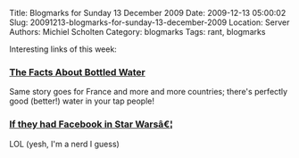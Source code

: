 Title: Blogmarks for Sunday 13 December 2009
Date: 2009-12-13 05:00:02
Slug: 20091213-blogmarks-for-sunday-13-december-2009
Location: Server
Authors: Michiel Scholten
Category: blogmarks
Tags: rant, blogmarks

<p>Interesting links of this week:</p>
<h3><a href="http://www.pixlmonster.com/poohbear/bottled_water/">The Facts About Bottled Water</a></h3>
<p>Same story goes for France and more and more countries; there's perfectly good (better!) water in your tap people!</p>
<h3><a href="http://themisse.wordpress.com/2009/11/30/if-they-had-facebook-in-star-wars/">If they had Facebook in Star Warsâ€¦</a></h3>
<p>LOL (yesh, I'm a nerd I guess)</p>
